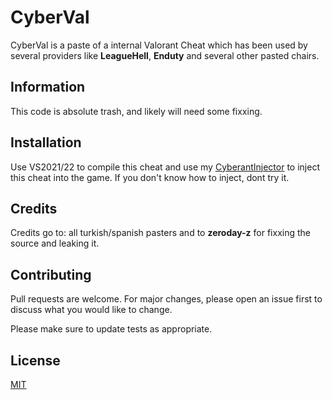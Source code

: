 # CyberVal

CyberVal is a paste of a internal Valorant Cheat which has been used by several providers like **LeagueHell**, **Enduty** and several other pasted chairs.

## Information
This code is absolute trash, and likely will need some fixxing. 

## Installation

Use VS2021/22 to compile this cheat and use my [CyberantInjector](https://github.com/zeroday-z/CyberAntLoader) to inject this cheat into the game. If you don't know how to inject, dont try it.

## Credits
Credits go to: all turkish/spanish pasters and to **zeroday-z** for fixxing the source and leaking it.


## Contributing
Pull requests are welcome. For major changes, please open an issue first to discuss what you would like to change.

Please make sure to update tests as appropriate.

## License
[MIT](https://choosealicense.com/licenses/mit/)
